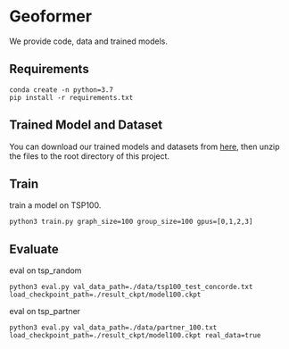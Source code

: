 # Geoformer

We provide code, data and trained models. 

## Requirements

```
conda create -n python=3.7
pip install -r requirements.txt
```

## Trained Model and Dataset

You can download our trained models and datasets from [here](https://drive.google.com/file/d/1Sx5hkXTzYSZ98Iqf1UWJdQfVhCbJGgpz/view?usp=sharing "trained_model_and_data.zip"), then unzip the files to the root directory of this project.

## Train

train a model on TSP100.

`python3 train.py graph_size=100 group_size=100 gpus=[0,1,2,3]`

## Evaluate

eval on tsp_random

`python3 eval.py val_data_path=./data/tsp100_test_concorde.txt load_checkpoint_path=./result_ckpt/model100.ckpt`

eval on tsp_partner

`python3 eval.py val_data_path=./data/partner_100.txt load_checkpoint_path=./result_ckpt/model100.ckpt real_data=true`
